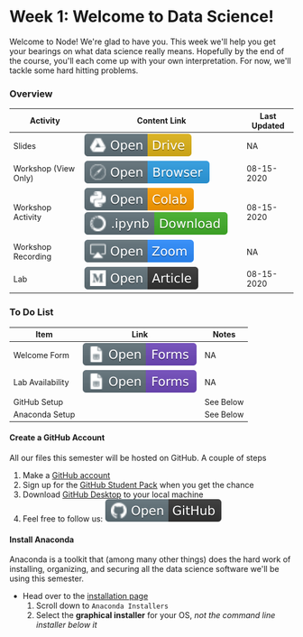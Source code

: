 # Week 1: Welcome to Data Science!

Welcome to Node! We're glad to have you. This week we'll help you get your bearings on what data science really means. Hopefully by the end of the course, you'll each come up with your own interpretation. For now, we'll tackle some hard hitting problems. 

### Overview
| **Activity**                   | Content Link    | Last Updated |
| ---------------                | --------------- | ----------   |
| Slides                         | [![Link](../tools/buttons/open-drive.svg)](http://link-HERE.christianfjung.com) | NA |
| Workshop (View Only)           | [![Link](../tools/buttons/open-browser.svg)](https://files.node.ishaandey.com/week-1/workshop/intro_key.html) | 08-15-2020 | 
| Workshop Activity              | [![Link](../tools/buttons/open-colab.svg)](https://colab.research.google.com/github/ishaandey/node/blob/master/week-1/workshop/intro_key.ipynb) [![Link](../tools/buttons/download-ipynb.svg)](https://files.node.ishaandey.com/week-1/workshop/intro_key.ipynb) | 08-15-2020 |
| Workshop Recording                 | [![Link](../tools/buttons/open-zoom.svg)](http://link-HERE.christianfjung.com) | NA | 
| Lab                            | [![Link](../tools/buttons/open-article.svg)](lab/README.md)  | 08-15-2020 |
               
### To Do List
| **Item**                       | Link    | Notes |
| ---------------                | --------------- | ----------   |
| Welcome Form               | [![Link](../tools/buttons/open-forms.svg)](http://link-HERE.christianfjung.com) | NA |
| Lab Availability               | [![Link](../tools/buttons/open-forms.svg)](http://link-HERE.christianfjung.com) | NA |
| GitHub Setup                        | |  See Below |
| Anaconda Setup                        | |  See Below |

#### Create a GitHub Account
All our files this semester will be hosted on GitHub. A couple of steps
1. Make a [GitHub account](https://github.com/join) 
2. Sign up for the [GitHub Student Pack](https://education.github.com/pack) when you get the chance
3. Download [GitHub Desktop](https://desktop.github.com/) to your local machine
4. Feel free to follow us: [![Link](../tools/buttons/open-github.svg)](https://github.com/ishaandey)

#### Install Anaconda
Anaconda is a toolkit that (among many other things) does the hard work of installing, organizing, and securing all the data science software we'll be using this semester. 

- Head over to the [installation page](https://www.anaconda.com/products/individual)
    1. Scroll down to `Anaconda Installers`
    2. Select the **graphical installer** for your OS, *not the command line installer below it*
